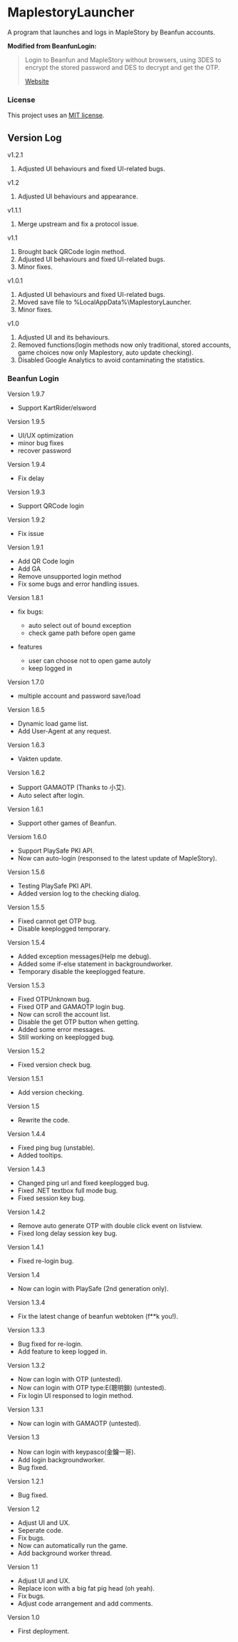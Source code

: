 ﻿# MaplestoryLauncher

A program that launches and logs in MapleStory by Beanfun accounts.

**Modified from BeanfunLogin:**
> 
> Login to Beanfun and MapleStory without browsers, using 3DES to encrypt the stored password and DES to decrypt and get the OTP.
> 
> [Website](https://kevin940726.github.io/BeanfunLogin)

### License

This project uses an [MIT license](LICENSE.md).


## Version Log

v1.2.1
1. Adjusted UI behaviours and fixed UI-related bugs.

v1.2
1. Adjusted UI behaviours and appearance.

v1.1.1
1. Merge upstream and fix a protocol issue.

v1.1
1. Brought back QRCode login method.
2. Adjusted UI behaviours and fixed UI-related bugs.
3. Minor fixes.

v1.0.1
1. Adjusted UI behaviours and fixed UI-related bugs.
2. Moved save file to %LocalAppData%\MaplestoryLauncher\.
3. Minor fixes.

v1.0
1. Adjusted UI and its behaviours.
2. Removed functions(login methods now only traditional, stored accounts, game choices now only Maplestory, auto update checking).
3. Disabled Google Analytics to avoid contaminating the statistics.


### Beanfun Login

Version 1.9.7
- Support KartRider/elsword

Version 1.9.5
- UI/UX optimization
- minor bug fixes
- recover password

Version 1.9.4
- Fix delay

Version 1.9.3
- Support QRCode login

Version 1.9.2
- Fix issue

Version 1.9.1
- Add QR Code login
- Add GA
- Remove unsupported login method
- Fix some bugs and error handling issues.

Version 1.8.1
- fix bugs:
  - auto select out of bound exception
  - check game path before open game

- features
  - user can choose not to open game autoly
  - keep logged in 
  
Version 1.7.0 
- multiple account and password save/load

Version 1.6.5
- Dynamic load game list.
- Add User-Agent at any request.

Version 1.6.3 
- Vakten update.

Version 1.6.2
- Support GAMAOTP (Thanks to 小艾).
- Auto select after login.

Version 1.6.1 
- Support other games of Beanfun.

Versiom 1.6.0 
- Support PlaySafe PKI API.
- Now can auto-login (responsed to the latest update of MapleStory).

Version 1.5.6 
- Testing PlaySafe PKI API.
- Added version log to the checking dialog.

Version 1.5.5 
- Fixed cannot get OTP bug.
- Disable keeplogged temporary.

Version 1.5.4 
- Added exception messages(Help me debug).
- Added some if-else statement in backgroundworker.
- Temporary disable the keeplogged feature.

Version 1.5.3
- Fixed OTPUnknown bug.
- Fixed OTP and GAMAOTP login bug.
- Now can scroll the account list.
- Disable the get OTP button when getting.
- Added some error messages.
- Still working on keeplogged bug.

Version 1.5.2 
- Fixed version check bug.

Version 1.5.1 
- Add version checking.

Version 1.5 
- Rewrite the code.

Version 1.4.4 
- Fixed ping bug (unstable).
- Added tooltips.

Version 1.4.3
- Changed ping url and fixed keeplogged bug.
- Fixed .NET textbox full mode bug.
- Fixed session key bug.

Version 1.4.2
- Remove auto generate OTP with double click event on listview.
- Fixed long delay session key bug.

Version 1.4.1
- Fixed re-login bug.

Version 1.4
- Now can login with PlaySafe (2nd generation only).

Version 1.3.4
- Fix the latest change of beanfun webtoken (f**k you!).

Version 1.3.3
- Bug fixed for re-login.
- Add feature to keep logged in.

Version 1.3.2
- Now can login with OTP (untested).
- Now can login with OTP type:E(聰明鎖) (untested).
- Fix login UI responsed to login method.

Version 1.3.1
- Now can login with GAMAOTP (untested).

Version 1.3
- Now can login with keypasco(金鑰一哥).
- Add login backgroundworker.
- Bug fixed.

Version 1.2.1
- Bug fixed.

Version 1.2 
- Adjust UI and UX.
- Seperate code.
- Fix bugs.
- Now can automatically run the game.
- Add background worker thread.

Version 1.1
- Adjust UI and UX.
- Replace icon with a big fat pig head (oh yeah).
- Fix bugs.
- Adjust code arrangement and add comments.

Version 1.0
- First deployment.
